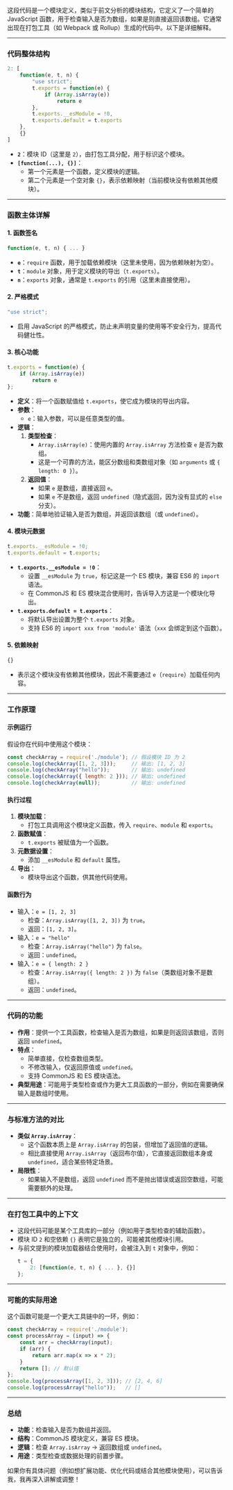 这段代码是一个模块定义，类似于前文分析的模块结构，它定义了一个简单的 JavaScript 函数，用于检查输入是否为数组，如果是则直接返回该数组。它通常出现在打包工具（如 Webpack 或 Rollup）生成的代码中。以下是详细解释。

---

### 代码整体结构
```javascript
2: [
    function(e, t, n) {
        "use strict";
        t.exports = function(e) {
            if (Array.isArray(e))
                return e
        },
        t.exports.__esModule = !0,
        t.exports.default = t.exports
    },
    {}
]
```

- **`2`**：模块 ID（这里是 `2`），由打包工具分配，用于标识这个模块。
- **`[function(...), {}]`**：
  - 第一个元素是一个函数，定义模块的逻辑。
  - 第二个元素是一个空对象 `{}`，表示依赖映射（当前模块没有依赖其他模块）。

---

### 函数主体详解

#### 1. **函数签名**
```javascript
function(e, t, n) { ... }
```
- **`e`**：`require` 函数，用于加载依赖模块（这里未使用，因为依赖映射为空）。
- **`t`**：`module` 对象，用于定义模块的导出（`t.exports`）。
- **`n`**：`exports` 对象，通常是 `t.exports` 的引用（这里未直接使用）。

#### 2. **严格模式**
```javascript
"use strict";
```
- 启用 JavaScript 的严格模式，防止未声明变量的使用等不安全行为，提高代码健壮性。

#### 3. **核心功能**
```javascript
t.exports = function(e) {
    if (Array.isArray(e))
        return e
};
```
- **定义**：将一个函数赋值给 `t.exports`，使它成为模块的导出内容。
- **参数**：
  - `e`：输入参数，可以是任意类型的值。
- **逻辑**：
  1. **类型检查**：
     - `Array.isArray(e)`：使用内置的 `Array.isArray` 方法检查 `e` 是否为数组。
     - 这是一个可靠的方法，能区分数组和类数组对象（如 `arguments` 或 `{ length: 0 }`）。
  2. **返回值**：
     - 如果 `e` 是数组，直接返回 `e`。
     - 如果 `e` 不是数组，返回 `undefined`（隐式返回，因为没有显式的 `else` 分支）。
- **功能**：简单地验证输入是否为数组，并返回该数组（或 `undefined`）。

#### 4. **模块元数据**
```javascript
t.exports.__esModule = !0;
t.exports.default = t.exports;
```
- **`t.exports.__esModule = !0`**：
  - 设置 `__esModule` 为 `true`，标记这是一个 ES 模块，兼容 ES6 的 `import` 语法。
  - 在 CommonJS 和 ES 模块混合使用时，告诉导入方这是一个模块化导出。
- **`t.exports.default = t.exports`**：
  - 将默认导出设置为整个 `t.exports` 对象。
  - 支持 ES6 的 `import xxx from 'module'` 语法（`xxx` 会绑定到这个函数）。

#### 5. **依赖映射**
```javascript
{}
```
- 表示这个模块没有依赖其他模块，因此不需要通过 `e`（`require`）加载任何内容。

---

### 工作原理

#### 示例运行
假设你在代码中使用这个模块：
```javascript
const checkArray = require('./module'); // 假设模块 ID 为 2
console.log(checkArray([1, 2, 3]));     // 输出: [1, 2, 3]
console.log(checkArray("hello"));       // 输出: undefined
console.log(checkArray({ length: 2 })); // 输出: undefined
console.log(checkArray(null));          // 输出: undefined
```

#### 执行过程
1. **模块加载**：
   - 打包工具调用这个模块定义函数，传入 `require`、`module` 和 `exports`。
2. **函数赋值**：
   - `t.exports` 被赋值为一个函数。
3. **元数据设置**：
   - 添加 `__esModule` 和 `default` 属性。
4. **导出**：
   - 模块导出这个函数，供其他代码使用。

#### 函数行为
- 输入：`e = [1, 2, 3]`
  - 检查：`Array.isArray([1, 2, 3])` 为 `true`。
  - 返回：`[1, 2, 3]`。
- 输入：`e = "hello"`
  - 检查：`Array.isArray("hello")` 为 `false`。
  - 返回：`undefined`。
- 输入：`e = { length: 2 }`
  - 检查：`Array.isArray({ length: 2 })` 为 `false`（类数组对象不是数组）。
  - 返回：`undefined`。

---

### 代码的功能
- **作用**：提供一个工具函数，检查输入是否为数组，如果是则返回该数组，否则返回 `undefined`。
- **特点**：
  - 简单直接，仅检查数组类型。
  - 不修改输入，仅返回原值或 `undefined`。
  - 支持 CommonJS 和 ES 模块语法。
- **典型用途**：可能用于类型检查或作为更大工具函数的一部分，例如在需要确保输入是数组时使用。

---

### 与标准方法的对比
- **类似 `Array.isArray`**：
  - 这个函数本质上是 `Array.isArray` 的包装，但增加了返回值的逻辑。
  - 相比直接使用 `Array.isArray`（返回布尔值），它直接返回数组本身或 `undefined`，适合某些特定场景。
- **局限性**：
  - 如果输入不是数组，返回 `undefined` 而不是抛出错误或返回空数组，可能需要额外的处理。

---

### 在打包工具中的上下文
- 这段代码可能是某个工具库的一部分（例如用于类型检查的辅助函数）。
- 模块 ID `2` 和空依赖 `{}` 表明它是独立的，可能被其他模块引用。
- 与前文提到的模块加载器结合使用时，会被注入到 `t` 对象中，例如：
  ```javascript
  t = {
      2: [function(e, t, n) { ... }, {}]
  };
  ```

---

### 可能的实际用途
这个函数可能是一个更大工具链中的一环，例如：
```javascript
const checkArray = require('./module');
const processArray = (input) => {
    const arr = checkArray(input);
    if (arr) {
        return arr.map(x => x * 2);
    }
    return []; // 默认值
};
console.log(processArray([1, 2, 3])); // [2, 4, 6]
console.log(processArray("hello"));   // []
```

---

### 总结
- **功能**：检查输入是否为数组并返回。
- **结构**：CommonJS 模块定义，兼容 ES 模块。
- **逻辑**：检查 `Array.isArray` → 返回数组或 `undefined`。
- **用途**：类型检查或数据处理的前置步骤。

如果你有具体问题（例如想扩展功能、优化代码或结合其他模块使用），可以告诉我，我再深入讲解或调整！